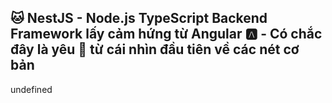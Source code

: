## 🐱 NestJS - Node.js TypeScript Backend Framework lấy cảm hứng từ Angular 🅰️ - Có chắc đây là yêu 💜 từ cái nhìn đầu tiên về các nét cơ bản

undefined